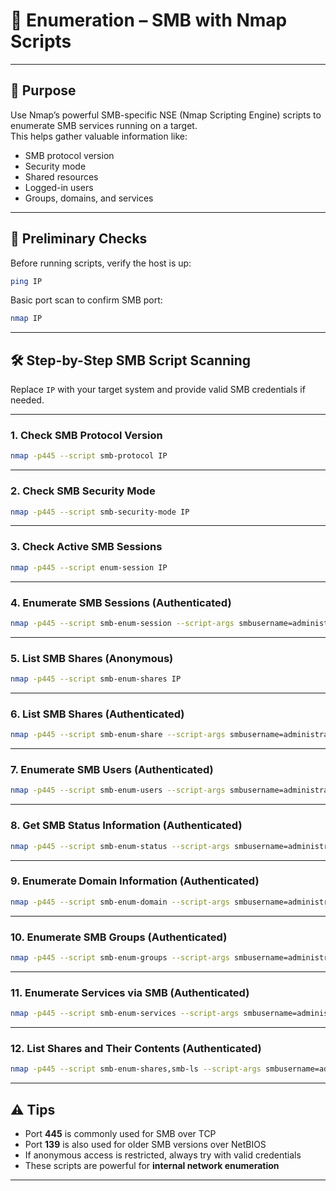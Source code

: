 # 📁 Enumeration – SMB with Nmap Scripts

---

## 🎯 Purpose

Use Nmap’s powerful SMB-specific NSE (Nmap Scripting Engine) scripts to enumerate SMB services running on a target.  
This helps gather valuable information like:
- SMB protocol version
- Security mode
- Shared resources
- Logged-in users
- Groups, domains, and services

---

## 📌 Preliminary Checks

Before running scripts, verify the host is up:

```bash
ping IP
````

Basic port scan to confirm SMB port:

```bash
nmap IP
```

---

## 🛠️ Step-by-Step SMB Script Scanning

Replace `IP` with your target system and provide valid SMB credentials if needed.

---

### 1. Check SMB Protocol Version

```bash
nmap -p445 --script smb-protocol IP
```

---

### 2. Check SMB Security Mode

```bash
nmap -p445 --script smb-security-mode IP
```

---

### 3. Check Active SMB Sessions

```bash
nmap -p445 --script enum-session IP
```

---

### 4. Enumerate SMB Sessions (Authenticated)

```bash
nmap -p445 --script smb-enum-session --script-args smbusername=administrator,smbpassword=password IP
```

---

### 5. List SMB Shares (Anonymous)

```bash
nmap -p445 --script smb-enum-shares IP
```

---

### 6. List SMB Shares (Authenticated)

```bash
nmap -p445 --script smb-enum-share --script-args smbusername=administrator,smbpassword=password IP
```

---

### 7. Enumerate SMB Users (Authenticated)

```bash
nmap -p445 --script smb-enum-users --script-args smbusername=administrator,smbpassword=password IP
```

---

### 8. Get SMB Status Information (Authenticated)

```bash
nmap -p445 --script smb-enum-status --script-args smbusername=administrator,smbpassword=password IP
```

---

### 9. Enumerate Domain Information (Authenticated)

```bash
nmap -p445 --script smb-enum-domain --script-args smbusername=administrator,smbpassword=password IP
```

---

### 10. Enumerate SMB Groups (Authenticated)

```bash
nmap -p445 --script smb-enum-groups --script-args smbusername=administrator,smbpassword=password IP
```

---

### 11. Enumerate Services via SMB (Authenticated)

```bash
nmap -p445 --script smb-enum-services --script-args smbusername=administrator,smbpassword=password IP
```

---

### 12. List Shares and Their Contents (Authenticated)

```bash
nmap -p445 --script smb-enum-shares,smb-ls --script-args smbusername=administrator,smbpassword=password IP
```

---

## ⚠️ Tips

* Port **445** is commonly used for SMB over TCP
* Port **139** is also used for older SMB versions over NetBIOS
* If anonymous access is restricted, always try with valid credentials
* These scripts are powerful for **internal network enumeration**

---
